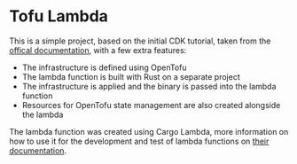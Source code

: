# Tofu Lambda

This is a simple project, based on the initial CDK tutorial, taken from the [offical documentation](https://docs.aws.amazon.com/cdk/v2/guide/hello_world.html), with a few extra features:

- The infrastructure is defined using OpenTofu
- The lambda function is built with Rust on a separate project
- The infrastructure is applied and the binary is passed into the lambda function
- Resources for OpenTofu state management are also created alongside the lambda

The lambda function was created using Cargo Lambda, more information on how to use it for the development and test of lambda functions on [their documentation](https://www.cargo-lambda.info/guide/what-is-cargo-lambda.html).
